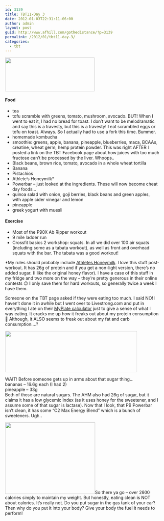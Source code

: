```yaml
---
id: 3139
title: TBT11-Day 3
date: 2012-01-03T22:31:11-06:00
author: admin
layout: post
guid: http://www.afhill.com/gothedistance/?p=3139
permalink: /2012/01/tbt11-day-3/
categories:
  - tbt
---
```

[<img src="http://www.afhill.com/gothedistance/wp-content/uploads/2012/01/MyPlate-Food-Diary-Food-Calorie-Counter-LIVESTRONG.COM-1.png" alt="" title="MyPlate - Food Diary & Food Calorie Counter | LIVESTRONG.COM-1" width="292" height="110" class="alignright size-full wp-image-3180" />](http://www.afhill.com/gothedistance/wp-content/uploads/2012/01/MyPlate-Food-Diary-Food-Calorie-Counter-LIVESTRONG.COM-1.png)

#### Food

  * tea
  * tofu scramble with greens, tomato, mushroom, avocado. BUT! When I went to eat it, I had no bread for toast. I don&#8217;t want to be melodramatic and say this is a travesty, but this is a travesty! I eat scrambled eggs or tofu on toast. Always. So I actually had to use a fork this time. Bummer.
  * homemade kombucha
  * smoothie: greens, apple, banana, pineapple, blueberries, maca, BCAAs, creatine, wheat germ, hemp protein powder. This was right AFTER I posted a link on the TBT Facebook page about how juices with too much fructose can&#8217;t be processed by the liver. Whoops.. 
  * Black beans, brown rice, tomato, avocado in a whole wheat tortilla
  * Banana
  * Pistachios 
  * Athlete&#8217;s Honeymilk*
  * Powerbar &#8211; just looked at the ingredients. These will now become cheat day foods&#8230;
  * quinoa salad with onion, goji berries, black beans and green apples, with apple cider vinegar and lemon
  * pineapple
  * greek yogurt with muesli

#### Exercise

  * Most of the P90X Ab Ripper workout
  * 9 mile ladder run
  * Crossfit basics 2 workshop: squats. In all we did over 100 air squats (including some as a tabata workout), as well as front and overhead squats with the bar. The tabata was a good workout! 

*My rules should probably include [Athletes Honeymilk](http://www.honeymilk.com/). I love this stuff post-workout. It has 26g of protein and if you get a non-light version, there&#8217;s no added sugar. (I like the original honey flavor). I have a case of this stuff in my fridge and two more on the way &#8211; they&#8217;re pretty generous in their online contests 😉 I only save them for hard workouts, so generally twice a week I have them. 

Someone on the TBT page asked if they were eating too much. I said NO! I haven&#8217;t done it in awhile but I went over to Livestrong.com and put in everything I ate on their [MyPlate calculator](http://www.livestrong.com/myplate/) just to give a sense of what I was eating. It cracks me up how it freaks out about my protein consumption 🙂 Although, it ALSO seems to freak out about my fat and carb consumption&#8230;.?

[<img src="http://www.afhill.com/gothedistance/wp-content/uploads/2012/01/MyPlate-Food-Diary-Food-Calorie-Counter-LIVESTRONG.COM-2.png" alt="" title="MyPlate - Food Diary & Food Calorie Counter | LIVESTRONG.COM-2" width="431" height="134" class="alignnone size-full wp-image-3181" />](http://www.afhill.com/gothedistance/wp-content/uploads/2012/01/MyPlate-Food-Diary-Food-Calorie-Counter-LIVESTRONG.COM-2.png)

WAIT! Before someone gets up in arms about that sugar thing&#8230;  
bananas &#8211; 16.6g each (I had 2)  
pineapple &#8211; 33g  
Both of those are natural sugars. The AHM also had 26g of sugar, but it claims it has a low glycemic index (as it uses honey for the sweetener, and I assume some of that sugar is lactase). Now that I look, that PB Powerbar isn&#8217;t clean, it has some &#8220;C2 Max Energy Blend&#8221; which is a bunch of sweeteners. Ugh.. 

[<img src="http://www.afhill.com/gothedistance/wp-content/uploads/2012/01/MyPlate-Food-Diary-Food-Calorie-Counter-LIVESTRONG.COM-3.png" alt="" title="MyPlate - Food Diary & Food Calorie Counter | LIVESTRONG.COM-3" width="294" height="233" class="alignright size-full wp-image-3183" />](http://www.afhill.com/gothedistance/wp-content/uploads/2012/01/MyPlate-Food-Diary-Food-Calorie-Counter-LIVESTRONG.COM-3.png)So there ya go &#8211; over 2600 calories simply to maintain my weight. But honestly, eating clean is NOT about calories. It&#8217;s really not. Do you put sugar in the gas tank of your car? Then why do you put it into your body? Give your body the fuel it needs to perform!